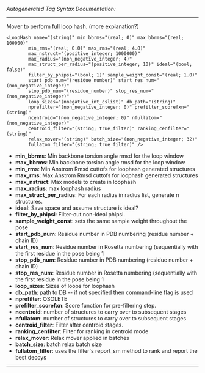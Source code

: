 _Autogenerated Tag Syntax Documentation:_

---
Mover to perform full loop hash. (more explanation?)

```
<LoopHash name="(string)" min_bbrms="(real; 0)" max_bbrms="(real; 100000)"
        min_rms="(real; 0.0)" max_rms="(real; 4.0)"
        max_nstruct="(positive_integer; 1000000)"
        max_radius="(non_negative_integer; 4)"
        max_struct_per_radius="(positive_integer; 10)" ideal="(bool; false)"
        filter_by_phipsi="(bool; 1)" sample_weight_const="(real; 1.0)"
        start_pdb_num="(residue_number)" start_res_num="(non_negative_integer)"
        stop_pdb_num="(residue_number)" stop_res_num="(non_negative_integer)"
        loop_sizes="(nnegative_int_cslist)" db_path="(string)"
        nprefilter="(non_negative_integer; 0)" prefilter_scorefxn="(string)"
        ncentroid="(non_negative_integer; 0)" nfullatom="(non_negative_integer)"
        centroid_filter="(string; true_filter)" ranking_cenfilter="(string)"
        relax_mover="(string)" batch_size="(non_negative_integer; 32)"
        fullatom_filter="(string; true_filter)" />
```

-   **min_bbrms**: Min backbone torsion angle rmsd for the loop window
-   **max_bbrms**: Min backbone torsion angle rmsd for the loop window
-   **min_rms**: Min Anstrom Rmsd cuttofs for loophash generated structures
-   **max_rms**: Max Anstrom Rmsd cuttofs for loophash generated structures
-   **max_nstruct**: Max models to create in loophash
-   **max_radius**: max loophash radius
-   **max_struct_per_radius**: For each radius in radius list, generate n structures.
-   **ideal**: Save space and assume structure is ideal?
-   **filter_by_phipsi**: Filter-out non-ideal phipsi.
-   **sample_weight_const**: sets the same sample weight throughout the pose
-   **start_pdb_num**: Residue number in PDB numbering (residue number + chain ID)
-   **start_res_num**: Residue number in Rosetta numbering (sequentially with the first residue in the pose being 1
-   **stop_pdb_num**: Residue number in PDB numbering (residue number + chain ID)
-   **stop_res_num**: Residue number in Rosetta numbering (sequentially with the first residue in the pose being 1
-   **loop_sizes**: Sizes of loops for loophash
-   **db_path**: path to DB -- if not specified then command-line flag is used
-   **nprefilter**: OSOLETE
-   **prefilter_scorefxn**: Score function for pre-filtering step.
-   **ncentroid**: number of structures to carry over to subsequent stages
-   **nfullatom**: number of structures to carry over to subsequent stages
-   **centroid_filter**: Filter after centroid stages.
-   **ranking_cenfilter**: Filter for ranking in centroid mode
-   **relax_mover**: Relax mover applied in batches
-   **batch_size**: batch relax batch size
-   **fullatom_filter**: uses the filter's report_sm method to rank and report the best decoys

---

